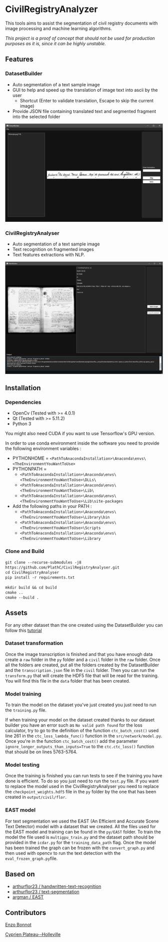 # CivilRegistryAnalyzer

This tools aims to assist the segmentation of civil registry documents with image processing and machine learning
algorithms.

*This project is a proof of concept that should not be used for production purposes as it is, since it can be highly unstable.*

## Features

### DatasetBuilder

- Auto segmentation of a text sample image
- GUI to help and speed up the translation of image text into ascii by the user
  -  Shortcut (Enter to validate translation, Escape to skip the current image)
- Provide JSON file containing translated text and segmented fragment into the selected folder

![DatasetBuilder](images/scDatasetBuilder.png)

### CivilRegistryAnalyser

- Auto segmentation of a text sample image
- Text recognition on fragmented images
- Text features extractions with NLP.

![CivilRegistryAnalyzer](images/scCivilRegistryAnalyzer.png)
   
## Installation

### Dependencies

- OpenCv (Tested with >= 4.0.1)
- Qt (Tested with >= 5.11.2)
- Python 3 

You might also need CUDA if you want to use Tensorflow's GPU version.

In order to use conda environment inside the software you need to provide the following environment variables :

- PYTHONHOME = `<PathToAnacondaInstallation>\Anaconda\envs\<TheEnvironmentYouWantToUse>`
- PYTHONPATH = 
    - `<PathToAnacondaInstallation>\Anaconda\envs\<TheEnvironmentYouWantToUse>\DLLs\`
    - `<PathToAnacondaInstallation>\Anaconda\envs\<TheEnvironmentYouWantToUse>\Lib\`
    - `<PathToAnacondaInstallation>\Anaconda\envs\<TheEnvironmentYouWantToUse>\Lib\site-packages`
- Add the following paths in your PATH :
    - `<PathToAnacondaInstallation>\Anaconda\envs\<TheEnvironmentYouWantToUse>\Library\bin`
    - `<PathToAnacondaInstallation>\Anaconda\envs\<TheEnvironmentYouWantToUse>\Scripts`
    - `<PathToAnacondaInstallation>\Anaconda\envs\<TheEnvironmentYouWantToUse>\Library`

### Clone and  Build

```
git clone --recurse-submodules -j8 https://github.com/PlathC/CivilRegistryAnalyser.git
cd CivilRegistryAnalyser
pip install -r requirements.txt

mkdir build && cd build
cmake ..
cmake --build .
```

## Assets

For any other dataset than the one created using the DatasetBuilder you can follow this [tutorial](https://github.com/arthurflor23/handwritten-text-recognition/blob/master/src/tutorial.ipynb) 

### Dataset transformation

Once the image transcription is finished and that you have enough data create a `raw` folder in the `py` folder and a `civil` folder in the `raw` folder. Once all the folders are 
created, put all the folders created by the DatasetBuilder and the `transcription.json` file in the `civil` folder. Then you can run the `transform.py` that will create the HDF5 file 
that will be read for the training. You will find this file in the `data` folder that has been created.

### Model training

To train the model on the dataset you've just created you just need to run the `training.py` file.

If when training your model on the dataset created thanks to our dataset builder you have an error such as `No valid path found` for the loss calculator, try to go to the definition of the 
function `ctc_batch_cost()` used line 261 in the `ctc_loss_lambda_func()` function in the `src/network/model.py`. Once you're in the function `ctc_batch_cost()` add the parameter `ignore_longer_outputs_than_inputs=True`
to the `ctc.ctc_loss()` function that should be on lines 5763-5764.

### Model testing

Once the training is finished you can run tests to see if the training you have done is efficient. To do so you just need to run the `test.py` file. If you want to replace the
model used in the CivilRegistryAnalyser you need to replace the `checkpoint_weights.hdf5` file in the `py` folder by the one that has been created in `output/civil/flor`. 

### EAST model

For text segmentation we used the EAST (An Efficient and Accurate Scene Text Detector) model with a dataset that we created. All the files used for the EAST model and training can be found in the `py/EAST` folder. To train the model the file used is `multigpu_train.py` and the dataset path should be provided in the `icdar.py` for the `training_data_path` flag. Once the model has been trained the graph can be frozen with the `convert_graph.py` and then used with opencv to run the text detection with the `eval_frozen_graph.py`file.

## Based on

- [arthurflor23 / handwritten-text-recognition](https://github.com/arthurflor23/handwritten-text-recognition)
- [arthurflor23 / text-segmentation](https://github.com/arthurflor23/text-segmentation)
- [argman / EAST](https://github.com/argman/EAST)

## Contributors

[Enzo Bonnot](https://github.com/enzo-bonnot)

[Cyprien Plateau--Holleville](https://github.com/PlathC)
